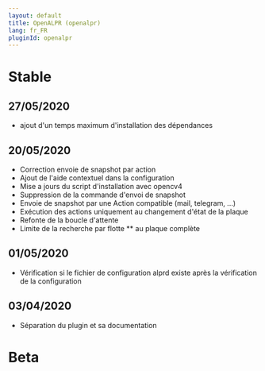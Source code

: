```yaml
---
layout: default
title: OpenALPR (openalpr)
lang: fr_FR
pluginId: openalpr
---
```


# Stable
## 27/05/2020
* ajout d'un temps maximum d'installation des dépendances 
## 20/05/2020
* Correction envoie de snapshot par action
* Ajout de l'aide contextuel dans la configuration
* Mise a jours du script d'installation avec opencv4
* Suppression de la commande d'envoi de snapshot
* Envoie de snapshot par une Action compatible (mail, telegram, ...)
* Exécution des actions uniquement au changement d'état de la plaque
* Refonte de la boucle d'attente
* Limite de la recherche par flotte ** au plaque complète
## 01/05/2020
* Vérification si le fichier de configuration alprd existe après la vérification de la configuration
## 03/04/2020
* Séparation du plugin et sa documentation
# Beta
